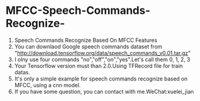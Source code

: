 # MFCC-Speech-Commands-Recognize-
1. Speech Commands Recognize Based On MFCC Features  
2. You can downlaod Google speech commands dataset from "http://download.tensorflow.org/data/speech_commands_v0.01.tar.gz"  
3. I olny use four commands "no","off","on","yes".Let's call them 0, 1, 2, 3  
4. Your Tensorflow version must than 2.0.Using TFRecord file for train datas.  
5. It's only a simple example for speech commands recognize based on MFCC, using a cnn model.  
6. If you have some question, you can contact with me.WeChat:xuelei_jian  


